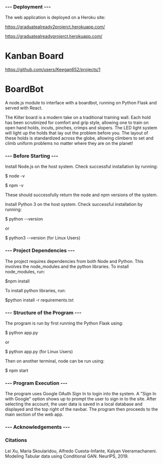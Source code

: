 ### --- Deployment ---
The web application is deployed on a Heroku site:

https://graduatealready2projerct.herokuapp.com/

https://graduatealreadyprojerct.herokuapp.com/

# Kanban Board
https://github.com/users/Keegan652/projects/1

# BoardBot

A node.js module to interface with a boardbot, running on Python Flask and served with React.

The Kilter board is a modern take on a traditional training wall. Each hold has been scrutinized for comfort and grip style, allowing one to train on open hand holds, incuts, pinches, crimps and slopers. The LED light system will light up the holds that lay out the problem before you. The layout of these holds is standardized across the globe, allowing climbers to set and climb uniform problems no matter where they are on the planet! 


### --- Before Starting --- 
   
Install Node.js on the host system.
Check successful installation by running:

$ node -v

$ npm -v

These should successfully return the node and npm versions of the system.

Install Python 3 on the host system.
Check successful installation by running:

$ python --version 

or 

$ python3 --version (for Linux Users)


### --- Project Dependencies ---

The project requires dependencies from both Node and Python. This involves the node_modules and the python libraries.
To install node_modules, run:

$npm install

To install python libraries, run:

$python install -r requirements.txt

### --- Structure of the Program --- 

The program is run by first running the Python Flask using:

$ python app.py

or 

$ python app.py (for Linux Users)

Then on another terminal, node can be run using:

$ npm start


### --- Program Execution ---

The program uses Google OAuth Sign In to login into the system. A "Sign In with Google" option shows up to prompt the user to sign in to the site.
After selecting the account, the user data is saved in a local database and displayed and the top right of the navbar.
The program then proceeds to the main section of the web app.


### --- Acknowledgements ---

### Citations
Lei Xu, Maria Skoularidou, Alfredo Cuesta-Infante, Kalyan Veeramachaneni. 
Modeling Tabular data using Conditional GAN. NeurIPS, 2019.
